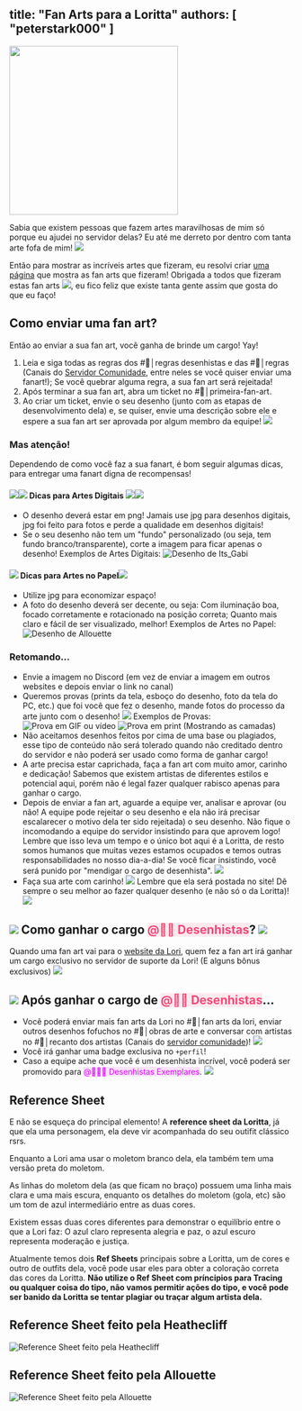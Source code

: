 title: "Fan Arts para a Loritta"
authors: [ "peterstark000" ]
---
<div class="centered-text">
<img src="/v3/assets/img/faq/fanarts/banner.png" height="300" />
</div>

Sabia que existem pessoas que fazem artes maravilhosas de mim só porque eu ajudei no servidor delas? Eu até me derreto por dentro com tanta arte fofa de mim! <img src="https://cdn.discordapp.com/emojis/593980911335505940.png?v=1" class="inline-emoji">

Então para mostrar as incríveis artes que fizeram, eu resolvi criar [uma página](https://loritta.website/br/fanarts) que mostra as fan arts que fizeram! Obrigada a todos que fizeram estas fan arts <img src="https://cdn.discordapp.com/emojis/562303822978875403.png?v=1" class="inline-emoji">, eu fico feliz que existe tanta gente assim que gosta do que eu faço!

## Como enviar uma fan art?

Então ao enviar a sua fan art, você ganha de brinde um cargo! Yay!
1. Leia e siga todas as regras dos <span class="discord-mention">#📕│regras desenhistas</span> e das <span class="discord-mention">#📝│regras</span> (Canais do [Servidor Comunidade](/support), entre neles se você quiser enviar uma fanart!); Se você quebrar alguma regra, a sua fan art será rejeitada!
2. Após terminar a sua fan art, abra um ticket no <span class="discord-mention">#💓│primeira-fan-art</span>.
3. Ao criar um ticket, envie o seu desenho (junto com as etapas de desenvolvimento dela) e, se quiser, envie uma descrição sobre ele e espere a sua fan art ser aprovada por algum membro da equipe! <img src="https://cdn.discordapp.com/emojis/521721811298156558.gif?v=1" class="inline-emoji">

### Mas atenção!
Dependendo de como você faz a sua fanart, é bom seguir algumas dicas, para entregar uma fanart digna de recompensas!

#### <img src="https://cdn.discordapp.com/emojis/528266482795151371.png?v=1" class="inline-emoji"><img src="https://abs.twimg.com/emoji/v2/72x72/1f4f1.png" class="inline-emoji"> Dicas para Artes Digitais <img src="https://cdn.discordapp.com/emojis/528266482795151371.png?v=1" class="inline-emoji"><img src="https://abs.twimg.com/emoji/v2/72x72/1f4f1.png" class="inline-emoji">
* O desenho deverá estar em png! Jamais use jpg para desenhos digitais, jpg foi feito para fotos e perde a qualidade em desenhos digitais!
* Se o seu desenho não tem um "fundo" personalizado (ou seja, tem fundo branco/transparente), corte a imagem para ficar apenas o desenho!
Exemplos de Artes Digitais:
![Desenho de Its_Gabi](https://loritta.website/assets/img/fanarts/Loritta_-_Its_Gabi.png)

#### <img src="https://abs.twimg.com/emoji/v2/72x72/1f4f7.png" class="inline-emoji"> Dicas para Artes no Papel<img src="https://abs.twimg.com/emoji/v2/72x72/1f4f7.png" class="inline-emoji">
* Utilize jpg para economizar espaço!
* A foto do desenho deverá ser decente, ou seja: Com iluminação boa, focado corretamente e rotacionado na posição correta; Quanto mais claro e fácil de ser visualizado, melhor!
Exemplos de Artes no Papel:
![Desenho de Allouette](/v3/assets/img/faq/fanarts/allouette_drawing.jpg)

### Retomando...
* Envie a imagem no Discord (em vez de enviar a imagem em outros websites e depois enviar o link no canal)
* Queremos provas (prints da tela, esboço do desenho, foto da tela do PC, etc.) que foi você que fez o desenho, mande fotos do processo da arte junto com o desenho! <img src="https://cdn.discordapp.com/emojis/626942886583205898.png?v=1" class="inline-emoji">
Exemplos de Provas:
![Prova em GIF ou vídeo](/v3/assets/img/faq/fanarts/heathecliff_hope.gif)
![Prova em print (Mostrando as camadas)](/v3/assets/img/faq/fanarts/heathecliff_process.png)
* Não aceitamos desenhos feitos por cima de uma base ou plagiados, esse tipo de conteúdo não será tolerado quando não creditado dentro do servidor e não poderá ser usado como forma de ganhar cargo!
* A arte precisa estar caprichada, faça a fan art com muito amor, carinho e dedicação! Sabemos que existem artistas de diferentes estilos e potencial aqui, porém não é legal fazer qualquer rabisco apenas para ganhar o cargo.
* Depois de enviar a fan art, aguarde a equipe ver, analisar e aprovar (ou não! A equipe pode rejeitar o seu desenho e ela não irá precisar escalarecer o motivo dela ter sido rejeitada) o seu desenho. Não fique o incomodando a equipe do servidor insistindo para que aprovem logo! Lembre que isso leva um tempo e o único bot aqui é a Loritta, de resto somos humanos que muitas vezes estamos ocupados e temos outras responsabilidades no nosso dia-a-dia! Se você ficar insistindo, você será punido por "mendigar o cargo de desenhista". <img src="https://cdn.discordapp.com/emojis/741058240455901254.png?v=1" class="inline-emoji">
* Faça sua arte com carinho! <img src="https://cdn.discordapp.com/emojis/412482280548728833.gif?v=1" class="inline-emoji"> Lembre que ela será postada no site! Dê sempre o seu melhor ao fazer qualquer desenho (e não só o da Loritta)! <img src="https://cdn.discordapp.com/emojis/357976795783626752.png?v=1" class="inline-emoji">

## <img src="https://cdn.discordapp.com/emojis/552928107858886684.png?v=1" class="inline-emoji"> Como ganhar o cargo <span class="discord-mention" style="color: rgb(243, 73, 119); background-color: rgba(243, 73, 119, 0.1);">@👩‍🎨 Desenhistas</span>? <img src="https://cdn.discordapp.com/emojis/552928107858886684.png?v=1" class="inline-emoji">
Quando uma fan art vai para o [website da Lori](/fanarts), quem fez a fan art irá ganhar um cargo exclusivo no servidor de suporte da Lori! (E alguns bônus exclusivos) <img src="https://cdn.discordapp.com/emojis/626942886432473098.png?v=1" class="inline-emoji">

## <img src="https://cdn.discordapp.com/emojis/521721811298156558.gif?v=1" class="inline-emoji"> Após ganhar o cargo de <span class="discord-mention" style="color: rgb(243, 73, 119); background-color: rgba(243, 73, 119, 0.1);">@👩‍🎨 Desenhistas</span>...
* Você poderá enviar mais fan arts da Lori no #💁│fan arts da lori, enviar outros desenhos fofuchos no <span class="discord-mention">#🎨│obras de arte</span> e conversar com artistas no <span class="discord-mention">#📝│recanto dos artistas</span> (Canais do [servidor comunidade](/support))! <img src="https://cdn.discordapp.com/emojis/540944393692119040.png?v=1" class="inline-emoji">
* Você irá ganhar uma badge exclusiva no `+perfil`!
* Caso a equipe ache que você é um desenhista incrível, você poderá ser promovido para <span class="discord-mention" style="color: rgb(222, 0, 255); background-color: rgba(222, 0, 255, 0.1);">@👩&zwj;🎨😎 Desenhistas Exemplares</span>. <img src="https://cdn.discordapp.com/emojis/417813932380520448.png?v=1" class="inline-emoji">

## Reference Sheet
E não se esqueça do principal elemento! A **reference sheet da Loritta**, já que ela uma personagem, ela deve vir acompanhada do seu outifit clássico rsrs.

Enquanto a Lori ama usar o moletom branco dela, ela também tem uma versão preta do moletom.

As linhas do moletom dela (as que ficam no braço) possuem uma linha mais clara e uma mais escura, enquanto os detalhes do moletom (gola, etc) são um tom de azul intermediário entre as duas cores.

Existem essas duas cores diferentes para demonstrar o equilíbrio entre o que a Lori faz: O azul claro representa alegria e paz, o azul escuro representa moderação e justiça.

Atualmente temos dois **Ref Sheets** principais sobre a Loritta, um de cores e outro de outfits dela, você pode usar eles para obter a coloração correta das cores da Loritta. **Não utilize o Ref Sheet com príncipios para Tracing ou qualquer coisa do tipo, não vamos permitir ações do tipo, e você pode ser banido da Loritta se tentar plagiar ou traçar algum artista dela.**

## Reference Sheet feito pela Heathecliff

![Reference Sheet feito pela Heathecliff](/v3/assets/img/faq/fanarts/heathecliff_ref_sheet.png)

## Reference Sheet feito pela Allouette

![Reference Sheet feito pela Allouette](/v3/assets/img/faq/fanarts/allouette_ref_sheet.png)
